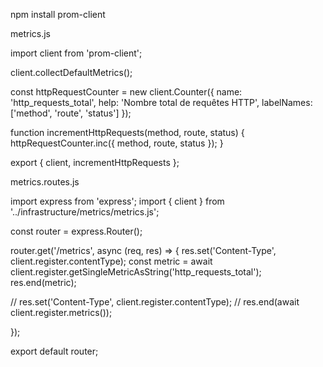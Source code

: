 
npm install prom-client


metrics.js

import client from 'prom-client';

client.collectDefaultMetrics();

const httpRequestCounter = new client.Counter({
  name: 'http_requests_total',
  help: 'Nombre total de requêtes HTTP',
  labelNames: ['method', 'route', 'status']
});

function incrementHttpRequests(method, route, status) {
  httpRequestCounter.inc({ method, route, status });
}

export { client, incrementHttpRequests };



metrics.routes.js

import express from 'express';
import { client } from '../infrastructure/metrics/metrics.js';

const router = express.Router();

router.get('/metrics', async (req, res) => {
  res.set('Content-Type', client.register.contentType);
  const metric = await client.register.getSingleMetricAsString('http_requests_total');
  res.end(metric);

  //   res.set('Content-Type', client.register.contentType);
//   res.end(await client.register.metrics());

});

export default router;
